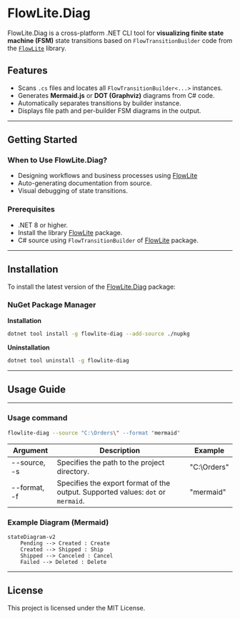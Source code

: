 # FlowLite.Diag

FlowLite.Diag is a cross-platform .NET CLI tool for **visualizing finite state machine (FSM)** state transitions based on `FlowTransitionBuilder` code from the [`FlowLite`](https://github.com/HawkN113/FlowLite) library.

## Features
- Scans `.cs` files and locates all `FlowTransitionBuilder<...>` instances.
- Generates **Mermaid.js** or **DOT (Graphviz)** diagrams from C# code.
- Automatically separates transitions by builder instance.
- Displays file path and per-builder FSM diagrams in the output.
---

## Getting Started

### When to Use FlowLite.Diag?
- Designing workflows and business processes using [FlowLite](https://www.nuget.org/packages/FlowLite/)
- Auto-generating documentation from source.
- Visual debugging of state transitions.

### Prerequisites

- .NET 8 or higher.
- Install the library [FlowLite](https://www.nuget.org/packages/FlowLite/) package.
- C# source using `FlowTransitionBuilder` of [FlowLite](https://www.nuget.org/packages/FlowLite/) package.
---

## Installation

To install the latest version of the [FlowLite.Diag](https://www.nuget.org/packages/FlowLite.Diag/) package:

### NuGet Package Manager
**Installation**
```bash
dotnet tool install -g flowlite-diag --add-source ./nupkg
```

**Uninstallation**
```bash
dotnet tool uninstall -g flowlite-diag
```
---

## Usage Guide

---
### Usage command
```bash
flowlite-diag --source "C:\Orders\" --format "mermaid"
```
Argument | Description                                                                      | Example
---------|----------------------------------------------------------------------------------|---------|
--source, -s | Specifies the path to the project directory.                                     | "C:\Orders\"
--format, -f | Specifies the export format of the output. Supported values: `dot` or `mermaid`. | "mermaid"

### Example Diagram (Mermaid)
```mermaid
stateDiagram-v2
    Pending --> Created : Create
    Created --> Shipped : Ship
    Shipped --> Canceled : Cancel
    Failed --> Deleted : Delete
```
---

## License
This project is licensed under the MIT License.